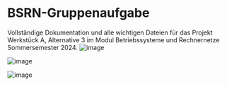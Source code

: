 # BSRN-Gruppenaufgabe

Vollständige Dokumentation und alle wichtigen Dateien für das Projekt Werkstück A, Alternative 3 im Modul Betriebssysteme und Rechnernetze Sommersemester 2024.
![image](https://github.com/a-Bit-Of-Saida/BSRN-Gruppenaufgabe/assets/52414191/f1775899-99af-47b0-8f1a-0d49c5cb3814)

![image](https://github.com/a-Bit-Of-Saida/BSRN-Gruppenaufgabe/assets/52414191/6dbd5468-4906-4560-a416-bd0e2867181f)

![image](https://github.com/a-Bit-Of-Saida/BSRN-Gruppenaufgabe/assets/52414191/f29ec52c-2620-4aff-8c57-5333fcd3d58c)
